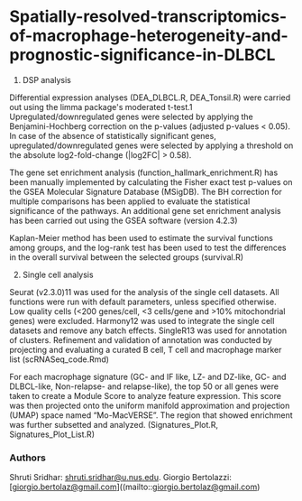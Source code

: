 # Spatially-resolved-transcriptomics-of-macrophage-heterogeneity-and-prognostic-significance-in-DLBCL


1. DSP analysis 


Differential expression analyses (DEA_DLBCL.R, DEA_Tonsil.R) were carried out using the limma package's moderated t-test.1 Upregulated/downregulated genes were selected by applying the Benjamini-Hochberg correction on the p-values (adjusted p-values < 0.05). In case of the absence of statistically significant genes, upregulated/downregulated genes were selected by applying a threshold on the absolute log2-fold-change (|log2FC| > 0.58).

The gene set enrichment analysis (function_hallmark_enrichment.R) has been manually implemented by calculating the Fisher exact test p-values on the GSEA Molecular Signature Database (MSigDB). The BH correction for multiple comparisons has been applied to evaluate the statistical significance of the pathways. An additional gene set enrichment analysis has been carried out using the GSEA software (version 4.2.3)

Kaplan-Meier method has been used to estimate the survival functions among groups, and the log-rank test has been used to test the differences in the overall survival between the selected groups (survival.R)

2. Single cell analysis 

Seurat (v2.3.0)11 was used for the analysis of the single cell datasets. All functions were run with default parameters, unless specified otherwise. Low quality cells (<200 genes/cell, <3 cells/gene and >10% mitochondrial genes) were excluded. Harmony12 was used to integrate the single cell datasets and remove any batch effects. SingleR13 was used for annotation of clusters. Refinement and validation of annotation was conducted by projecting and evaluating a curated B cell, T cell and macrophage marker list (scRNASeq_code.Rmd)

For each macrophage signature (GC- and IF like, LZ- and DZ-like, GC- and DLBCL-like, Non-relapse- and relapse-like), the top 50 or all genes were taken to create a Module Score to analyze feature expression. This score was then projected onto the uniform manifold approximation and projection (UMAP) space named “Mo-MacVERSE”. The region that showed enrichment was further subsetted and analyzed. (Signatures_Plot.R, Signatures_Plot_List.R)

### Authors
Shruti Sridhar: [shruti.sridhar@u.nus.edu](mailto::shruti.sridhar@u.nus.edu). 
Giorgio Bertolazzi: [giorgio.bertolaz@gmail.com]((mailto::giorgio.bertolaz@gmail.com)
